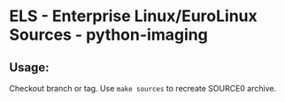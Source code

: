 # ELS - Enterprise Linux/EuroLinux Sources - python-imaging
 
## Usage:
  Checkout branch or tag. Use `make sources` to recreate  SOURCE0 archive.
